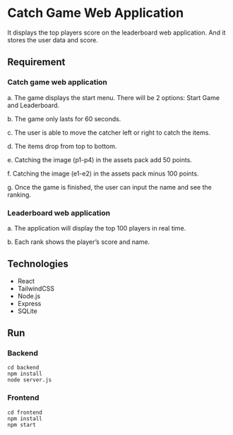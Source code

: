 # Catch Game Web Application

It displays the top players score on the leaderboard web application. And it stores the user data and score.


## Requirement

### Catch game web application

a. The game displays the start menu. There will be 2 options: Start Game and Leaderboard.

b. The game only lasts for 60 seconds.

c. The user is able to move the catcher left or right to catch the items.

d. The items drop from top to bottom.

e. Catching the image (p1-p4) in the assets pack add 50 points.

f. Catching the image (e1-e2) in the assets pack minus 100 points.

g. Once the game is finished, the user can input the name and see the ranking.


### Leaderboard web application

a. The application will display the top 100 players in real time.

b. Each rank shows the player’s score and name.


## Technologies

- React
- TailwindCSS
- Node.js
- Express
- SQLite


## Run

### Backend

```
cd backend
npm install
node server.js
```

### Frontend

```
cd frontend
npm install
npm start
```
